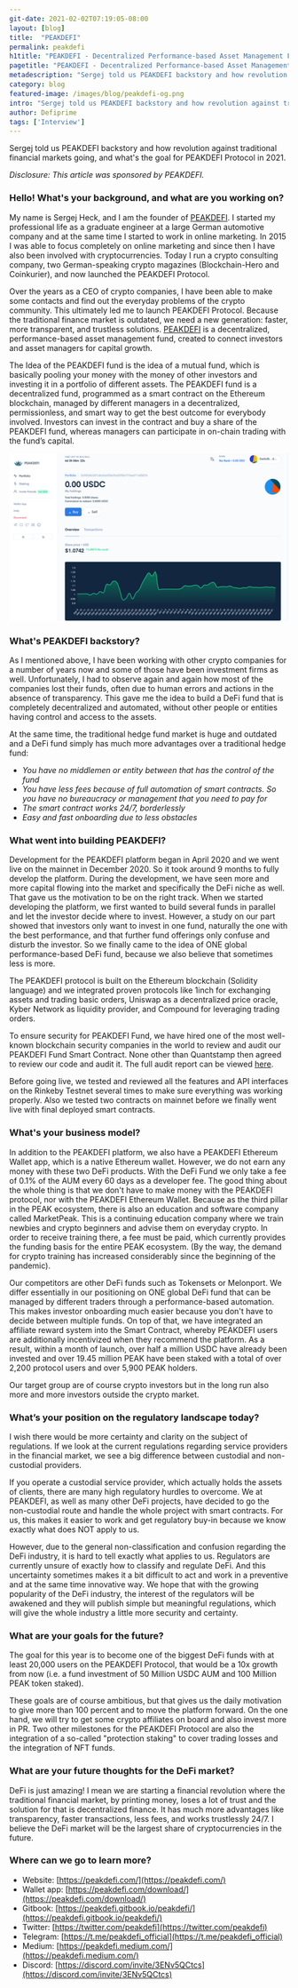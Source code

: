 ```yaml
---
git-date: 2021-02-02T07:19:05-08:00
layout: [blog]
title:  "PEAKDEFI"
permalink: peakdefi
h1title: "PEAKDEFI - Decentralized Performance-based Asset Management Fund"
pagetitle: "PEAKDEFI - Decentralized Performance-based Asset Management Fund"
metadescription: "Sergej told us PEAKDEFI backstory and how revolution against traditional financial markets going, and what's the goal for PEAKDEFI Protocol in 2021"
category: blog
featured-image: /images/blog/peakdefi-og.png
intro: "Sergej told us PEAKDEFI backstory and how revolution against traditional financial markets going, and what's the goal for PEAKDEFI Protocol in 2021"
author: Defiprime
tags: ['Interview']
---
```

Sergej told us PEAKDEFI backstory and how revolution against traditional financial markets going, and what's the goal for PEAKDEFI Protocol in 2021.

_Disclosure: This article was sponsored by PEAKDEFI._

### Hello! What's your background, and what are you working on?

My name is Sergej Heck, and I am the founder of [PEAKDEFI](https://peakdefi.com/). I started my professional life as a graduate engineer at a large German automotive company and at the same time I started to work in online marketing. In 2015 I was able to focus completely on online marketing and since then I have also been involved with cryptocurrencies. Today I run a crypto consulting company, two German-speaking crypto magazines (Blockchain-Hero and Coinkurier), and now launched the PEAKDEFI Protocol.

Over the years as a CEO of crypto companies, I have been able to make some contacts and find out the everyday problems of the crypto community. This ultimately led me to launch PEAKDEFI Protocol. Because the traditional finance market is outdated, we need a new generation: faster, more transparent, and trustless solutions. [PEAKDEFI](https://peakdefi.com/) is a decentralized, performance-based asset management fund, created to connect investors and asset managers for capital growth.

The Idea of the PEAKDEFI fund is the idea of a mutual fund, which is basically pooling your money with the money of other investors and investing it in a portfolio of different assets. The PEAKDEFI fund is a decentralized fund, programmed as a smart contract on the Ethereum blockchain, managed by different managers in a decentralized, permissionless, and smart way to get the best outcome for everybody involved. Investors can invest in the contract and buy a share of the PEAKDEFI fund, whereas managers can participate in on-chain trading with the fund’s capital.

![](/images/blog/PEAKDEFI_Investor_Portal.png)

### What's PEAKDEFI backstory?

As I mentioned above, I have been working with other crypto companies for a number of years now and some of those have been investment firms as well. Unfortunately, I had to observe again and again how most of the companies lost their funds, often due to human errors and actions in the absence of transparency. This gave me the idea to build a DeFi fund that is completely decentralized and automated, without other people or entities having control and access to the assets.

At the same time, the traditional hedge fund market is huge and outdated and a DeFi fund simply has much more advantages over a traditional hedge fund:

*   _You have no middlemen or entity between that has the control of the fund_
*   _You have less fees because of full automation of smart contracts. So you have no bureaucracy or management that you need to pay for_
*   _The smart contract works 24/7, borderlessly_
*   _Easy and fast onboarding due to less obstacles_


### What went into building PEAKDEFI?

Development for the PEAKDEFI platform began in April 2020 and we went live on the mainnet in December 2020. So it took around 9 months to fully develop the platform. During the development, we have seen more and more capital flowing into the market and specifically the DeFi niche as well. That gave us the motivation to be on the right track. When we started developing the platform, we first wanted to build several funds in parallel and let the investor decide where to invest. However, a study on our part showed that investors only want to invest in one fund, naturally the one with the best performance, and that further fund offerings only confuse and disturb the investor. So we finally came to the idea of ONE global performance-based DeFi fund, because we also believe that sometimes less is more.

The PEAKDEFI protocol is built on the Ethereum blockchain (Solidity language) and we integrated proven protocols like 1inch for exchanging assets and trading basic orders, Uniswap as a decentralized price oracle, Kyber Network as liquidity provider, and Compound for leveraging trading orders.

To ensure security for PEAKDEFI Fund, we have hired one of the most well-known blockchain security companies in the world to review and audit our PEAKDEFI Fund Smart Contract. None other than Quantstamp then agreed to review our code and audit it. The full audit report can be viewed [here](https://certificate.quantstamp.com/full/peakdefi).

Before going live, we tested and reviewed all the features and API interfaces on the Rinkeby Testnet several times to make sure everything was working properly. Also we tested two contracts on mainnet before we finally went live with final deployed smart contracts.


### What's your business model?

In addition to the PEAKDEFI platform, we also have a PEAKDEFI Ethereum Wallet app, which is a native Ethereum wallet. However, we do not earn any money with these two DeFi products. With the DeFi Fund we only take a fee of 0.1% of the AUM every 60 days as a developer fee. The good thing about the whole thing is that we don't have to make money with the PEAKDEFI protocol, nor with the PEAKDEFI Ethereum Wallet. Because as the third pillar in the PEAK ecosystem, there is also an education and software company called MarketPeak. This is a continuing education company where we train newbies and crypto beginners and advise them on everyday crypto. In order to receive training there, a fee must be paid, which currently provides the funding basis for the entire PEAK ecosystem. (By the way, the demand for crypto training has increased considerably since the beginning of the pandemic).

Our competitors are other DeFi funds such as Tokensets or Melonport. We differ essentially in our positioning on ONE global DeFi fund that can be managed by different traders through a performance-based automation. This makes investor onboarding much easier because you don't have to decide between multiple funds. On top of that, we have integrated an affiliate reward system into the Smart Contract, whereby PEAKDEFI users are additionally incentivized when they recommend the platform. As a result, within a month of launch, over half a million USDC have already been invested and over 19.45 million PEAK have been staked with a total of over 2,200 protocol users and over 5,900 PEAK holders.

Our target group are of course crypto investors but in the long run also more and more investors outside the crypto market.


### What’s your position on the regulatory landscape today?

I wish there would be more certainty and clarity on the subject of regulations. If we look at the current regulations regarding service providers in the financial market, we see a big difference between custodial and non-custodial providers.

If you operate a custodial service provider, which actually holds the assets of clients, there are many high regulatory hurdles to overcome. We at PEAKDEFI, as well as many other DeFi projects, have decided to go the non-custodial route and handle the whole project with smart contracts. For us, this makes it easier to work and get regulatory buy-in because we know exactly what does NOT apply to us.

However, due to the general non-classification and confusion regarding the DeFi industry, it is hard to tell exactly what applies to us. Regulators are currently unsure of exactly how to classify and regulate DeFi. And this uncertainty sometimes makes it a bit difficult to act and work in a preventive and at the same time innovative way. We hope that with the growing popularity of the DeFi industry, the interest of the regulators will be awakened and they will publish simple but meaningful regulations, which will give the whole industry a little more security and certainty.


### What are your goals for the future?

The goal for this year is to become one of the biggest DeFi funds with at least 20,000 users on the PEAKDEFI Protocol, that would be a 10x growth from now (i.e. a fund investment of 50 Million USDC AUM and 100 Million PEAK token staked).

These goals are of course ambitious, but that gives us the daily motivation to give more than 100 percent and to move the platform forward. On the one hand, we will try to get some crypto affiliates on board and also invest more in PR. Two other milestones for the PEAKDEFI Protocol are also the integration of a so-called "protection staking" to cover trading losses and the integration of NFT funds.


### What are your future thoughts for the DeFi market?

DeFi is just amazing! I mean we are starting a financial revolution where the traditional financial market, by printing money, loses a lot of trust and the solution for that is decentralized finance. It has much more advantages like transparency, faster transactions, less fees, and works trustlessly 24/7. I believe the DeFi market will be the largest share of cryptocurrencies in the future.


### Where can we go to learn more?

- Website: [https://peakdefi.com/](https://peakdefi.com/)
- Wallet app: [https://peakdefi.com/download/](https://peakdefi.com/download/)
- Gitbook: [https://peakdefi.gitbook.io/peakdefi/](https://peakdefi.gitbook.io/peakdefi/)
- Twitter: [https://twitter.com/peakdefi](https://twitter.com/peakdefi)
- Telegram: [https://t.me/peakdefi_official](https://t.me/peakdefi_official)
- Medium: [https://peakdefi.medium.com/](https://peakdefi.medium.com/)
- Discord: [https://discord.com/invite/3ENv5QCtcs](https://discord.com/invite/3ENv5QCtcs)
